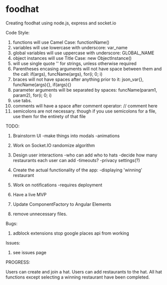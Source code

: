 # foodhat
Creating foodhat using node.js, express and socket.io

Code Style:
1. functions will use Camel Case: functionName()
2. variables will use lowercase with underscore: var_name
3. global variables will use uppercase with underscore: GLOBAL_NAME
4. object instances will use Title Case: new ObjectInstance()
5. will use single quote '' for strings, unless otherwise required
6. Parentheses encasing arguments will not have space between them and the call: if(args), funcName(args), for(i; 0; i)
7. braces will not have spaces after anything prior to it: json_var{}, funcName(args){}, if(args){}
8. parameter arguments will be separated by spaces: funcName(param1, param2), for(i; 0; i)
9. use tabs.
10. comments will have a space after comment operator: // comment here
11. semicolons are not necessary. though if you use semicolons for a file, use them for the entirety of that file

TODO:
1. Brainstorm UI
  -make things into modals
  -animations

2. Work on Socket.IO randomize algorithm

3. Design user interactions
  -who can add who to hats
  -decide how many restaurants each user can add
  -timeouts?
  -privacy settings(?)

4. Create the actual functionality of the app:
  -displaying 'winning' restaurant

5. Work on notifications
   -requires deployment

6. Have a live MVP

7. Update ComponentFactory to Angular Elements

8. remove unnecessary files.


Bugs:

1. adblock extensions stop google places api from working


Issues:
1. see issues page

PROGRESS:

Users can create and join a hat. Users can add restaurants to the hat. All hat functions except selecting a winning restaurant have been completed.
